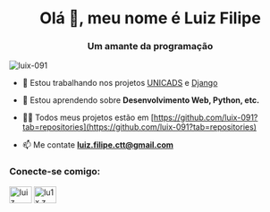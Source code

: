 <h1 align="center">Olá 🤗, meu nome é Luiz Filipe</h1>
<h3 align="center">Um amante da programação</h3>

<p align="left"> <img src="https://komarev.com/ghpvc/?username=luix-091&label=Profile%20views&color=0e75b6&style=flat" alt="luix-091" /> </p>

- 🔭 Estou trabalhando nos projetos [UNICADS](https://github.com/luix-091/UNICADS) e [Django](https://github.com/luix-091/Django)

- 🌱 Estou aprendendo sobre **Desenvolvimento Web, Python, etc.**

- 👨‍💻 Todos meus projetos estão em [https://github.com/luix-091?tab=repositories](https://github.com/luix-091?tab=repositories)

- 📫 Me contate **luiz.filipe.ctt@gmail.com**

<h3 align="left">Conecte-se comigo:</h3>
<p align="left">
<a href="https://linkedin.com/in/luiz filipe santos oliveira" target="blank"><img align="center" src="https://raw.githubusercontent.com/rahuldkjain/github-profile-readme-generator/master/src/images/icons/Social/linked-in-alt.svg" alt="luiz filipe santos oliveira" height="30" width="40" /></a>
<a href="https://instagram.com/lu1x.z" target="blank"><img align="center" src="https://raw.githubusercontent.com/rahuldkjain/github-profile-readme-generator/master/src/images/icons/Social/instagram.svg" alt="lu1x.z" height="30" width="40" /></a>
</p>
